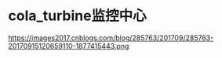 # cola_turbine监控中心
https://images2017.cnblogs.com/blog/285763/201709/285763-20170915120659110-1877415443.png
